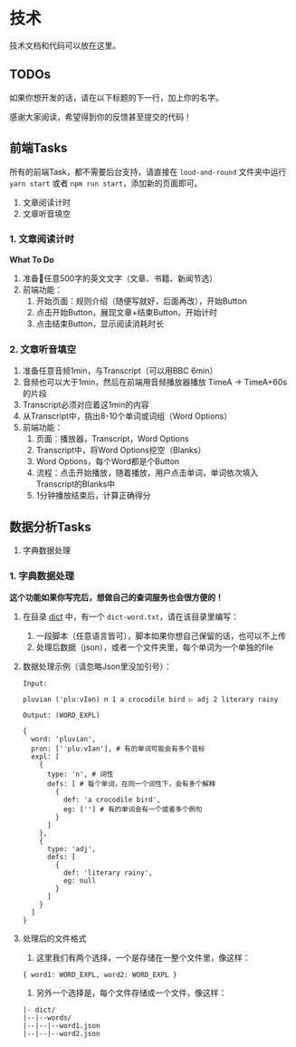 # 技术

技术文档和代码可以放在这里。

## TODOs
如果你想开发的话，请在以下标题的下一行，加上你的名字。

感谢大家阅读，希望得到你的反馈甚至提交的代码！

## 前端Tasks
所有的前端Task，都不需要后台支持，请直接在 `loud-and-round` 文件夹中运行 `yarn start` 或者 `npm run start`，添加新的页面即可。

1. 文章阅读计时
1. 文章听音填空

### 1. 文章阅读计时
**What To Do**
1. 准备任意500字的英文文字（文章、书籍、新闻节选）
1. 前端功能：
    1. 开始页面：规则介绍（随便写就好，后面再改），开始Button
    1. 点击开始Button，展现文章+结束Button，开始计时
    1. 点击结束Button，显示阅读消耗时长

### 2. 文章听音填空
1. 准备任意音频1min，与Transcript（可以用BBC 6min）
1. 音频也可以大于1min，然后在前端用音频播放器播放 TimeA -> TimeA+60s 的片段
1. Transcript必须对应着这1min的内容
1. 从Transcript中，挑出8-10个单词或词组（Word Options）
1. 前端功能：
    1. 页面：播放器，Transcript，Word Options
    1. Transcript中，将Word Options挖空（Blanks）
    1. Word Options，每个Word都是个Button
    1. 流程：点击开始播放，随着播放，用户点击单词，单词依次填入Transcript的Blanks中
    1. 1分钟播放结束后，计算正确得分

## 数据分析Tasks
1. 字典数据处理

### 1. 字典数据处理

**这个功能如果你写完后，想做自己的查词服务也会很方便的！**

1. 在目录 [dict](./dict) 中，有一个 `dict-word.txt`，请在该目录里编写：
    1. 一段脚本（任意语言皆可），脚本如果你想自己保留的话，也可以不上传
    1. 处理后数据（json），或者一个文件夹里，每个单词为一个单独的file
1. 数据处理示例（请忽略Json里没加引号）：

    ```
    Input:

    pluvian (ˈpluːvIən) n 1 a crocodile bird ▷ adj 2 literary rainy

    Output: (WORD_EXPL)

    {
      word: 'pluvian',
      pron: ['ˈpluːvIən'], # 有的单词可能会有多个音标
      expl: [
        {
          type: 'n', # 词性
          defs: [ # 每个单词，在同一个词性下，会有多个解释
            { 
              def: 'a crocodile bird',
              eg: [''] # 有的单词会有一个或者多个例句
            }
          ] 
        },
        {
          type: 'adj',
          defs: [
            {
              def: 'literary rainy',
              eg: null
            }
          ]
        }
      ]
    }
    ```

1. 处理后的文件格式   
    1. 这里我们有两个选择，一个是存储在一整个文件里，像这样：
     ```
     { word1: WORD_EXPL, word2: WORD_EXPL }
     ```
    1. 另外一个选择是，每个文件存储成一个文件，像这样：
      ```
      |- dict/
      |--|--words/
      |--|--|--word1.json
      |--|--|--word2.json
      ```

